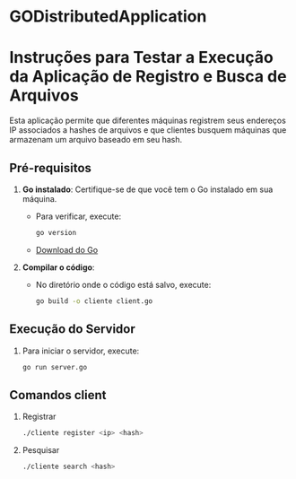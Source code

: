 # GODistributedApplication

# Instruções para Testar a Execução da Aplicação de Registro e Busca de Arquivos

Esta aplicação permite que diferentes máquinas registrem seus endereços IP associados a hashes de arquivos e que clientes busquem máquinas que armazenam um arquivo baseado em seu hash.

## Pré-requisitos

1. **Go instalado**: Certifique-se de que você tem o Go instalado em sua máquina.
   - Para verificar, execute:
     ```bash
     go version
     ```
   - [Download do Go](https://golang.org/dl/)

2. **Compilar o código**:
   - No diretório onde o código está salvo, execute:
     ```bash
     go build -o cliente client.go
     ```

## Execução do Servidor

1. Para iniciar o servidor, execute:
   ```bash
   go run server.go
   ```

## Comandos client
1. Registrar
    ```bash
   ./cliente register <ip> <hash>
   ```
2. Pesquisar
    ```bash
   ./cliente search <hash>
   ```